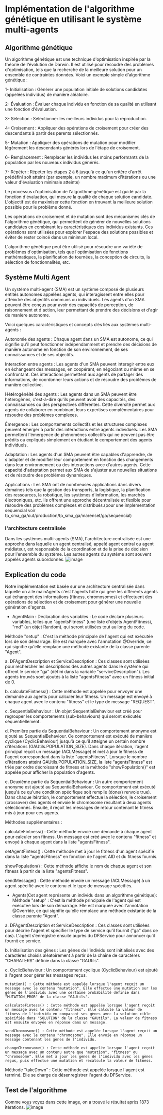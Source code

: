 # Implémentation de l'algorithme génétique en utilisant le système multi-agents

## Algorithme génétique
Un algorithme génétique est une technique d'optimisation inspirée par la théorie de l'évolution de Darwin. Il est utilisé pour résoudre des problèmes d'optimisation, tels que la recherche de la meilleure solution pour un ensemble de contraintes données. Voici un exemple simple d'algorithme génétique :

  1- Initialisation : Générer une population initiale de solutions candidates (appelées individus) de manière aléatoire.

  2- Évaluation : Évaluer chaque individu en fonction de sa qualité en utilisant une fonction d'évaluation.

  3- Sélection : Sélectionner les meilleurs individus pour la reproduction.

  4- Croisement : Appliquer des opérations de croisement pour créer des descendants à partir des parents sélectionnés.

  5- Mutation : Appliquer des opérations de mutation pour modifier légèrement les descendants générés lors de l'étape de croisement.

  6- Remplacement : Remplacer les individus les moins performants de la population par les nouveaux individus générés.

  7- Répéter : Répéter les étapes 2 à 6 jusqu'à ce qu'un critère d'arrêt prédéfini soit atteint (par exemple, un nombre maximum d'itérations ou une valeur      d'évaluation minimale atteinte)

Le processus d'optimisation de l'algorithme génétique est guidé par la fonction d'évaluation, qui mesure la qualité de chaque solution candidate. L'objectif est de maximiser cette fonction en trouvant la meilleure solution possible pour le problème donné.

Les opérations de croisement et de mutation sont des mécanismes clés de l'algorithme génétique, qui permettent de générer de nouvelles solutions candidates en combinant les caractéristiques des individus existants. Ces opérations sont utilisées pour explorer l'espace des solutions possibles et éviter de rester coincé dans un minimum local.

L'algorithme génétique peut être utilisé pour résoudre une variété de problèmes d'optimisation, tels que l'optimisation de fonctions mathématiques, la planification de tournées, la conception de circuits, la sélection de fonctionnalités, etc.
## Système Multi Agent
Un système multi-agent (SMA) est un système composé de plusieurs entités autonomes appelées agents, qui interagissent entre elles pour atteindre des objectifs communs ou individuels. Les agents d'un SMA peuvent être conçus pour avoir des capacités de perception, de raisonnement et d'action, leur permettant de prendre des décisions et d'agir de manière autonome.

Voici quelques caractéristiques et concepts clés liés aux systèmes multi-agents :

  Autonomie des agents : Chaque agent dans un SMA est autonome, ce qui signifie qu'il peut fonctionner indépendamment et prendre des décisions de manière autonome en fonction de son environnement, de ses connaissances et de ses objectifs.

  Interaction entre agents : Les agents d'un SMA peuvent interagir entre eux en échangeant des messages, en coopérant, en négociant ou même en se confrontant. Ces interactions permettent aux agents de partager des informations, de coordonner leurs actions et de résoudre des problèmes de manière collective.

  Hétérogénéité des agents : Les agents dans un SMA peuvent être hétérogènes, c'est-à-dire qu'ils peuvent avoir des capacités, des connaissances ou des perspectives différentes. Cette diversité permet aux agents de collaborer en combinant leurs expertises complémentaires pour résoudre des problèmes complexes.

  Émergence : Les comportements collectifs et les structures complexes peuvent émerger à partir des interactions entre agents individuels. Les SMA permettent l'émergence de phénomènes collectifs qui ne peuvent pas être prédits ou expliqués simplement en étudiant le comportement des agents individuels.

  Adaptation : Les agents d'un SMA peuvent être capables d'apprendre, de s'adapter et de modifier leur comportement en fonction des changements dans leur environnement ou des interactions avec d'autres agents. Cette capacité d'adaptation permet aux SMA de s'ajuster aux nouvelles situations et de résoudre des problèmes dynamiques.

  Applications : Les SMA ont de nombreuses applications dans divers domaines tels que la gestion des transports, la logistique, la planification des ressources, la robotique, les systèmes d'information, les marchés électroniques, etc. Ils offrent une approche décentralisée et flexible pour résoudre des problèmes complexes et distribués.(pour une implementation sequencial voir tp_sma_ga/out/production/tp_sma_ga/ma/enset/ga/sequencial)
### l'architecture centralisée

Dans les systèmes multi-agents (SMA), l'architecture centralisée est une approche dans laquelle un agent centralisé, appelé agent central ou agent médiateur, est responsable de la coordination et de la prise de décision pour l'ensemble du système. Les autres agents du système sont souvent appelés agents subordonnés.
![image](https://github.com/salma-SABROU/AlgorithmGenetique/assets/129564311/42f601b7-5bd9-4608-bac1-13f49baf8951)

## Explication du code 
Notre implémentation est basée sur une architecture centralisée dans laquelle on a le mainAgents c'est l'agents hôte qui gere les differents agents qui échangent des informations (fitness, chromosomes) et effectuent des opérations de sélection et de croisement pour générer une nouvelle génération d'agents.
  - AgentMain :
Déclaration des variables : Le code déclare plusieurs variables, telles que "agentsFitness" (une liste d'objets AgentFitness), "rnd" (un objet Random), qui seront utilisées tout au long du code.

Méthode "setup" : C'est la méthode principale de l'agent qui est exécutée lors de son démarrage. Elle est marquée avec l'annotation @Override, ce qui signifie qu'elle remplace une méthode existante de la classe parente "Agent".

  a. DFAgentDescription et ServiceDescription : Ces classes sont utilisées pour rechercher les descriptions des autres agents dans le système qui offrent le service "ga" (défini dans la variable "serviceDescription"). Les agents trouvés sont ajoutés à la liste "agentsFitness" avec un fitness initial de 0.

  b. calculateFintness() : Cette méthode est appelée pour envoyer une demande aux agents pour calculer leur fitness. Un message est envoyé à chaque agent avec le contenu "fitness" et le type de message "REQUEST".

  c. SequentialBehaviour : Un objet SequentialBehaviour est créé pour regrouper les comportements (sub-behaviours) qui seront exécutés séquentiellement.

  d. Première partie du SequentialBehaviour : Un comportement anonyme est ajouté au SequentialBehaviour. Ce comportement est exécuté de manière cyclique (CyclicBehaviour) jusqu'à ce qu'il atteigne un certain nombre d'itérations (GAUtils.POPULATION_SIZE). Dans chaque itération, l'agent principal reçoit un message (ACLMessage) et met à jour le fitness de l'agent correspondant dans la liste "agentsFitness". Lorsque le nombre d'itérations atteint GAUtils.POPULATION_SIZE, la liste "agentsFitness" est triée par ordre décroissant de fitness et la méthode "showPopulation()" est appelée pour afficher la population d'agents.

  e. Deuxième partie du SequentialBehaviour : Un autre comportement anonyme est ajouté au SequentialBehaviour. Ce comportement est exécuté jusqu'à ce qu'une condition spécifique soit remplie (done() renvoie true). Dans chaque itération, le comportement effectue la sélection, le croisement (crossover) des agents et envoie le chromosome résultant à deux agents sélectionnés. Ensuite, il reçoit les messages de retour contenant le fitness mis à jour pour ces agents.

Méthodes supplémentaires :

  calculateFintness() : Cette méthode envoie une demande à chaque agent pour calculer son fitness. Un message est créé avec le contenu "fitness" et envoyé à chaque agent dans la liste "agentsFitness".

  setAgentFintess() : Cette méthode met à jour le fitness d'un agent spécifié dans la liste "agentsFitness" en fonction de l'agent AID et du fitness fournis.

  showPopulation() : Cette méthode affiche le nom de chaque agent et son fitness à partir de la liste "agentsFitness".

  sendMessage() : Cette méthode envoie un message (ACLMessage) à un agent spécifié avec le contenu et le type de message spécifiés.

  - Agents(Cet agent représente un individu dans un algorithme génétique):
Méthode "setup" : C'est la méthode principale de l'agent qui est exécutée lors de son démarrage. Elle est marquée avec l'annotation @Override, ce qui signifie qu'elle remplace une méthode existante de la classe parente "Agent".

  a. DFAgentDescription et ServiceDescription : Ces classes sont utilisées pour décrire l'agent et spécifier le type de service qu'il fournit ("ga" dans ce cas). L'agent s'enregistre ensuite auprès du DFService pour annoncer qu'il fournit ce service.

  b. Initialisation des gènes : Les gènes de l'individu sont initialisés avec des caractères choisis aléatoirement à partir de la chaîne de caractères "CHARATERS" définie dans la classe "GAUtils".

  c. CyclicBehaviour : Un comportement cyclique (CyclicBehaviour) est ajouté à l'agent pour gérer les messages reçus.

    mutation() : Cette méthode est appelée lorsque l'agent reçoit un message avec le contenu "mutation". Elle effectue une mutation sur les gènes de l'individu avec une certaine probabilité définie dans "MUTATION_PROB" de la classe "GAUtils".

    calculateFintess() : Cette méthode est appelée lorsque l'agent reçoit un message avec le contenu "fitness". Elle calcule la valeur de fitness de l'individu en comparant ses gènes avec la solution cible spécifiée dans "SOLUTION" de la classe "GAUtils". La valeur de fitness est ensuite envoyée en réponse dans un message.

    sendChromosome() : Cette méthode est appelée lorsque l'agent reçoit un message avec le contenu "chromosome". Elle envoie en réponse un message contenant les gènes de l'individu.

    changeChromosome() : Cette méthode est appelée lorsque l'agent reçoit un message avec un contenu autre que "mutation", "fitness" ou "chromosome". Elle met à jour les gènes de l'individu avec les gènes reçus, puis effectue une mutation et recalcule la valeur de fitness.

  Méthode "takeDown" : Cette méthode est appelée lorsque l'agent est terminé. Elle se charge de désenregistrer l'agent du DFService.

## Test de l'algorithme
Comme vous voyez dans cette image, on a trouvé le résultat après 1873 itérations.
![image](https://github.com/salma-SABROU/AlgorithmGenetique/assets/129564311/8ec493c4-a778-4f83-a843-23ff571eeac8)
